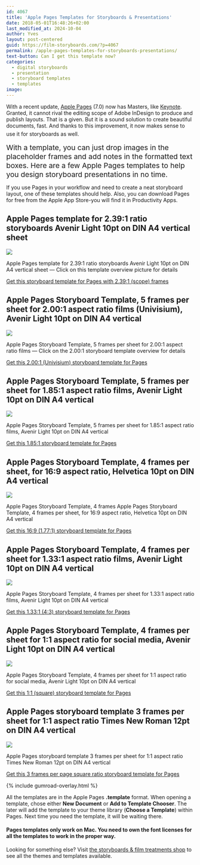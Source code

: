 ```yaml
---
id: 4067
title: 'Apple Pages Templates for Storyboards & Presentations'
date: 2018-05-01T16:48:26+02:00
last_modified_at: 2024-10-04
author: Yves
layout: post-centered
guid: https://film-storyboards.com/?p=4067
permalink: /apple-pages-templates-for-storyboards-presentations/
text-button: Can I get this template now?
categories:
  - digital storyboards
  - presentation
  - storyboard templates
  - templates
image: 
---
```

With a recent update, [Apple Pages](https://www.apple.com/pages/) (7.0) now has Masters, like [Keynote](https://www.apple.com/keynote/). Granted, it cannot rival the editing scope of Adobe InDesign to produce and publish layouts. That is a given. But it is a sound solution to create beautiful documents, fast. And thanks to this improvement, it now makes sense to use it for storyboards as well.<span style="font-size: 19.2px;"> </span>

<span style="font-size: 19.2px;">With a template, you can just drop images in the placeholder frames and add notes in the formatted text boxes. Here are a few Apple Pages templates to help you design storyboard presentations in no time.</span>

If you use Pages in your workflow and need to create a neat storyboard layout, one of these templates should help. Also, you can download Pages for free from the Apple App Store-you will find it in Productivity Apps.

## Apple Pages template for 2.39:1 ratio storyboards Avenir Light 10pt on DIN A4 vertical sheet

<a href="https://gum.co/2-39-A4-vert-pages" class="no-underline pv2 grow db"><img class="w-100" src="/images/uploads/2018/05/Apple-Pages-template-for-2.39x1-ratio-storyboards_Avenir-Light-10pt_DIN-A4_vertical-sheet_overview.png"></a>
<figcaption>Apple Pages template for 2.39:1 ratio storyboards Avenir Light 10pt on DIN A4 vertical sheet — Click on this template overview picture for details</figcaption>

[Get this storyboard template for Pages with 2.39:1 (scope) frames](https://gum.co/2-39-A4-vert-pages)

## Apple Pages Storyboard Template, 5 frames per sheet for 2.00:1 aspect ratio films (Univisium), Avenir Light 10pt on DIN A4 vertical

<a href="https://gum.co/storyboard_template_2x1_pages" class="no-underline pv2 grow db"><img class="w-100" src="/images/uploads/2018/05/Apple-Pages-storyboard-template-for-2x1-ratio-films_Avenir-Light-10pt_DIN-A4_vertical-sheet_overview.png"></a>
<figcaption>Apple Pages Storyboard Template, 5 frames per sheet for 2.00:1 aspect ratio films  — Click on the 2.00:1 storyboard template overview for details</figcaption>

[Get this 2.00:1 (Univisium) storyboard template for Pages](https://gum.co/storyboard_template_2x1_pages)

## Apple Pages Storyboard Template, 5 frames per sheet for 1.85:1 aspect ratio films, Avenir Light 10pt on DIN A4 vertical

<a href="https://gum.co/storyboard_template_185x1_pages" class="no-underline pv2 grow db"><img class="w-100" src="/images/uploads/2018/05/Apple-Pages-storyboard-template-for-1.85x1-ratio-films_Avenir-Light-10pt_DIN-A4_vertical-sheet_overview.png"></a>
<figcaption>Apple Pages Storyboard Template, 5 frames per sheet for 1.85:1 aspect ratio films, Avenir Light 10pt on DIN A4 vertical</figcaption>

[Get this 1.85:1 storyboard template for Pages](https://gum.co/storyboard_template_185x1_pages)

## Apple Pages Storyboard Template, 4 frames per sheet, for 16:9 aspect ratio, Helvetica 10pt on DIN A4 vertical

<a href="https://gum.co/storyboard_template_16x9_pages" class="no-underline pv2 grow db"><img class="w-100" src="/images/uploads/2018/05/Apple-Pages-Storyboard-Template-4-frames-16x9-aspect-ratio-Helvetica-10pt-on-DIN-A4-vertical_preview_00.png"></a>
<figcaption>Apple Pages Storyboard Template, 4 frames Apple Pages Storyboard Template, 4 frames per sheet, for 16:9 aspect ratio, Helvetica 10pt on DIN A4 vertical</figcaption>

[Get this 16:9 (1.77:1) storyboard template for Pages](https://gum.co/storyboard_template_16x9_pages)

## Apple Pages Storyboard Template, 4 frames per sheet for 1.33:1 aspect ratio films, Avenir Light 10pt on DIN A4 vertical

<a href="https://gum.co/storyboard_template_4x3_pages" class="no-underline pv2 grow db"><img class="w-100" src="/images/uploads/2018/05/Apple-Pages-storyboard-template-for-1.33x1-ratio-films_Avenir-Light-10pt_DIN-A4_vertical-sheet_overview.png"></a>
<figcaption>Apple Pages Storyboard Template, 4 frames per sheet for 1.33:1 aspect ratio films, Avenir Light 10pt on DIN A4 vertical</figcaption>

[Get this 1.33:1 (4:3) storyboard template for Pages](https://gum.co/storyboard_template_4x3_pages)

## Apple Pages Storyboard Template, 4 frames per sheet for 1:1 aspect ratio for social media, Avenir Light 10pt on DIN A4 vertical

<a href="https://gum.co/storyboard_template_1x1_pages" class="no-underline pv2 grow db"><img class="w-100" src="/images/uploads/2018/05/Apple-Pages-storyboard-template-for-1x1-ratio-films_Avenir-Light-10pt_DIN-A4_vertical-sheet_overview.png"></a>
<figcaption>Apple Pages Storyboard Template, 4 frames per sheet for 1:1 aspect ratio for social media, Avenir Light 10pt on DIN A4 vertical</figcaption>

[Get this 1:1 (square) storyboard template for Pages](https://gum.co/storyboard_template_1x1_pages)

## Apple Pages storyboard template 3 frames per sheet for 1:1 aspect ratio Times New Roman 12pt on DIN A4 vertical

<a href="https://gum.co/storyboard_template_square_pages" class="no-underline pv2 grow db"><img class="w-100" src="/images/uploads/2018/05/Apple-Pages-storyboard-template-for-1x1-ratio-films_Times-New-Roman-12pt_DIN-A4_vertical-sheet_overview.png"></a>
<figcaption>Apple Pages storyboard template 3 frames per sheet for 1:1 aspect ratio Times New Roman 12pt on DIN A4 vertical</figcaption>

[Get this 3 frames per page square ratio storyboard template for Pages](https://gum.co/storyboard_template_square_pages)

{% include gumroad-overlay.html %}

All the templates are in the Apple Pages **.template** format. When opening a template, chose either **New Document** or **Add to Template Chooser**. The later will add the template to your theme library (**Choose a Template**) within Pages. Next time you need the template, it will be waiting there.

#### Pages templates only work on Mac. You need to own the font licenses for all the templates to work in the proper way.

Looking for something else? Visit [the storyboards & film treatments shop](https://gumroad.com/storyboards) to see all the themes and templates available.
